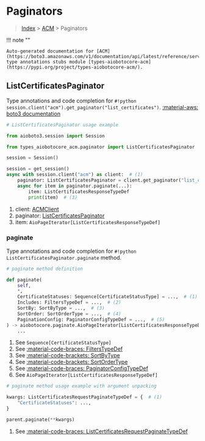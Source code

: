 # Paginators

> [Index](../README.md) > [ACM](./README.md) > Paginators

!!! note ""

    Auto-generated documentation for [ACM](https://boto3.amazonaws.com/v1/documentation/api/latest/reference/services/acm.html#acm)
    type annotations stubs module [types-aiobotocore-acm](https://pypi.org/project/types-aiobotocore-acm/).

## ListCertificatesPaginator

Type annotations and code completion for `#!python session.client("acm").get_paginator("list_certificates")`.
[:material-aws: boto3 documentation](https://boto3.amazonaws.com/v1/documentation/api/latest/reference/services/acm/paginator/ListCertificates.html#ACM.Paginator.ListCertificates)

```python
# ListCertificatesPaginator usage example

from aioboto3.session import Session

from types_aiobotocore_acm.paginator import ListCertificatesPaginator

session = Session()

session = get_session()
async with session.client("acm") as client:  # (1)
    paginator: ListCertificatesPaginator = client.get_paginator("list_certificates")  # (2)
    async for item in paginator.paginate(...):
        item: ListCertificatesResponseTypeDef
        print(item)  # (3)
```

1. client: [ACMClient](./client.md)
2. paginator: [ListCertificatesPaginator](./paginators.md#listcertificatespaginator)
3. item: `AioPageIterator[ListCertificatesResponseTypeDef]`


### paginate

Type annotations and code completion for `#!python ListCertificatesPaginator.paginate` method.

```python
# paginate method definition

def paginate(
    self,
    *,
    CertificateStatuses: Sequence[CertificateStatusType] = ...,  # (1)
    Includes: FiltersTypeDef = ...,  # (2)
    SortBy: SortByType = ...,  # (3)
    SortOrder: SortOrderType = ...,  # (4)
    PaginationConfig: PaginatorConfigTypeDef = ...,  # (5)
) -> aiobotocore.paginate.AioPageIterator[ListCertificatesResponseTypeDef]:  # (6)
    ...
```

1. See `Sequence[CertificateStatusType]`
2. See [:material-code-braces: FiltersTypeDef](./type_defs.md#filterstypedef)
3. See [:material-code-brackets: SortByType](./literals.md#sortbytype)
4. See [:material-code-brackets: SortOrderType](./literals.md#sortordertype)
5. See [:material-code-braces: PaginatorConfigTypeDef](./type_defs.md#paginatorconfigtypedef)
6. See `AioPageIterator[ListCertificatesResponseTypeDef]`


```python
# paginate method usage example with argument unpacking

kwargs: ListCertificatesRequestPaginateTypeDef = {  # (1)
    "CertificateStatuses": ...,
}

parent.paginate(**kwargs)
```

1. See [:material-code-braces: ListCertificatesRequestPaginateTypeDef](./type_defs.md#listcertificatesrequestpaginatetypedef)
